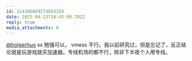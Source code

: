 ```yaml
---
id: 114386869274683334
date: 2025-04-23T10:45:09.782Z
reply: true
media_attachments: 0
---
```


[@holgerhuo](https://mast.dragon-fly.club/@holgerhuo) ss 勉强可以， vmess 不行。我以前研究过，但是忘记了，反正结论就是玩游戏就买加速器。专线机场的都不行，除非下半夜个人用专线。

